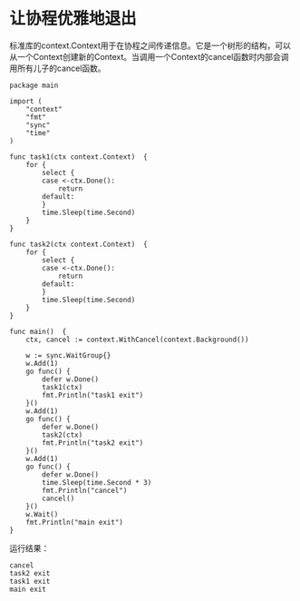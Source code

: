 # 让协程优雅地退出

标准库的context.Context用于在协程之间传递信息。它是一个树形的结构，可以从一个Context创建新的Context。当调用一个Context的cancel函数时内部会调用所有儿子的cancel函数。

```
package main

import (
	"context"
	"fmt"
	"sync"
	"time"
)

func task1(ctx context.Context)  {
	for {
		select {
		case <-ctx.Done():
			return
		default:
		}
		time.Sleep(time.Second)
	}
}

func task2(ctx context.Context)  {
	for {
		select {
		case <-ctx.Done():
			return
		default:
		}
		time.Sleep(time.Second)
	}
}

func main()  {
	ctx, cancel := context.WithCancel(context.Background())

	w := sync.WaitGroup{}
	w.Add(1)
	go func() {
		defer w.Done()
		task1(ctx)
		fmt.Println("task1 exit")
	}()
	w.Add(1)
	go func() {
		defer w.Done()
		task2(ctx)
		fmt.Println("task2 exit")
	}()
	w.Add(1)
	go func() {
		defer w.Done()
		time.Sleep(time.Second * 3)
		fmt.Println("cancel")
		cancel()
	}()
	w.Wait()
	fmt.Println("main exit")
}

```
运行结果：

```
cancel
task2 exit
task1 exit
main exit

```

